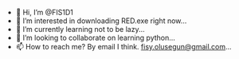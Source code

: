 - 👋 Hi, I’m @FIS1D1
- 👀 I’m interested in downloading RED.exe right now...
- 🌱 I’m currently learning not to be lazy...
- 💞️ I’m looking to collaborate on learning python...
- 📫 How to reach me? By email I think. fisy.olusegun@gmail.com...

<!---
FIS1D1/FIS1D1 is a ✨ special ✨ repository because its `README.md` (this file) appears on your GitHub profile.
You can click the Preview link to take a look at your changes.
--->
